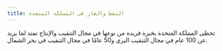 ```yaml
---
title: النفط والغاز في المملكة المتحدة
---
```


تحظى المملكة المتحدة بخبرة فريدة من نوعها في مجال التنقيب والإنتاج تمتد لما يزيد عن 100 عام في مجال التنقيب البري و50 عامًا في مجال التنقيب في بحر الشمال.
